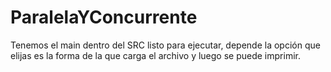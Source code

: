 # ParalelaYConcurrente

Tenemos el main dentro del SRC listo para ejecutar, depende la opción que elijas es la forma de la que carga el archivo y luego se puede imprimir. 